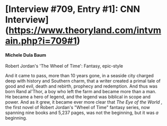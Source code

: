 # [Interview #709, Entry #1]: CNN Interview](https://www.theoryland.com/intvmain.php?i=709#1)

#### Michele Dula Baum

Robert Jordan's 'The Wheel of Time': Fantasy, epic-style

And it came to pass, more than 10 years gone, in a seaside city charged deep with history and Southern charm, that a writer created a primal tale of good and evil, death and rebirth, prophecy and redemption. And thus was born Rand al'Thor, a boy who left the farm and became more than a man. He became a hero of legend, and the legend was biblical in scope and power. And as it grew, it became ever more clear that
*The Eye of the World*
, the first novel of Robert Jordan's "Wheel of Time" fantasy series, now spanning nine books and 5,237 pages, was not the beginning, but it was
*a*
beginning.

